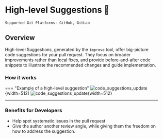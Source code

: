 # High-level Suggestions 💎

`Supported Git Platforms: GitHub, GitLab`

## Overview
High-level Suggestions, generated by the `improve` tool, offer big-picture code suggestions for your pull request. They focus on broader improvements rather than local fixes, and provide before-and-after code snippets to illustrate the recommended changes and guide implementation.

### How it works

=== "Example of a high-level suggestion"
    ![code_suggestions_update](https://www.qodo.ai/images/pr_agent/high_level_suggestion_closed.png){width=512}
    ![code_suggestions_update](https://www.qodo.ai/images/pr_agent/high_level_suggestion_open.png){width=512}

___

### Benefits for Developers

- Help spot systematic issues in the pull request
- Give the author another review angle, while giving them the freedom on how to address the suggestion.
